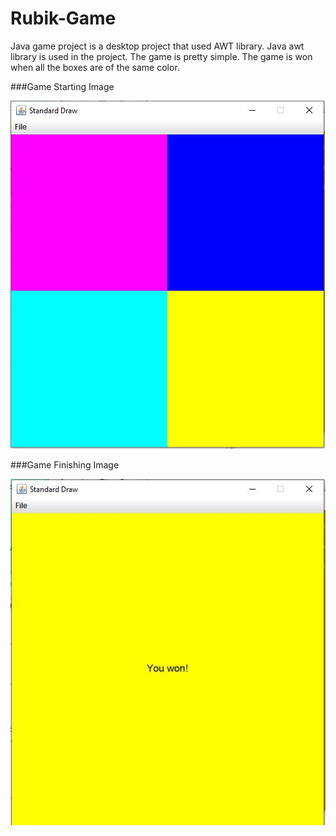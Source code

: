 # Rubik-Game

Java game project is a desktop project that used AWT library. Java awt library is used in the project.
The game is pretty simple. The game is won when all the boxes are of the same color.

###Game Starting Image

![](https://github.com/beyzayuksell/Rubik-Game/blob/main/Application_Images/rubicgame1.JPG)

###Game Finishing Image

![](https://github.com/beyzayuksell/Rubik-Game/blob/main/Application_Images/rubikgame2.JPG)

